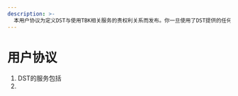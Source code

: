 ```yaml
---
description: >-
  本用户协议为定义DST与使用TBK相关服务的责权利关系而发布。你一旦使用了DST提供的任何服务和产品，均被视为接受本协议的约束，遵守本协议的内容和各项定义。本协议自发布之日起生效。任何的修改都会在本手册中发布。
---
```


# 用户协议

1. DST的服务包括
2. 
